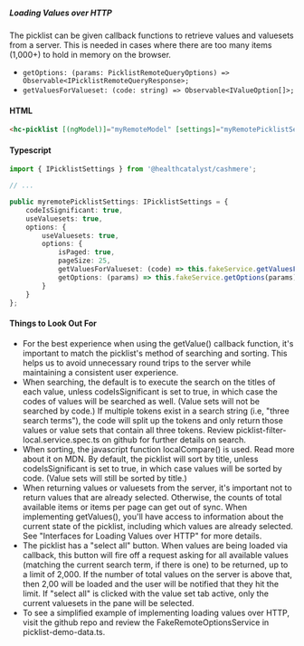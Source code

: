 ##### Loading Values over HTTP

The picklist can be given callback functions to retrieve values and valuesets from a server. This is needed in cases where there are too many items (1,000+) to hold in memory on the browser.

*   `getOptions: (params: PicklistRemoteQueryOptions) => Observable<IPicklistRemoteQueryResponse>;`
*   `getValuesForValueset: (code: string) => Observable<IValueOption[]>;`

#### HTML

```HTML
<hc-picklist [(ngModel)]="myRemoteModel" [settings]="myRemotePicklistSettings"></hc-picklist>
```

#### Typescript

```TypeScript
import { IPicklistSettings } from '@healthcatalyst/cashmere';

// ...

public myremotePicklistSettings: IPicklistSettings = {
    codeIsSignificant: true,
    useValuesets: true,
    options: {
        useValuesets: true,
        options: {
            isPaged: true,
            pageSize: 25,
            getValuesForValueset: (code) => this.fakeService.getValuesForValueset(code),
            getOptions: (params) => this.fakeService.getOptions(params)
        }
    }
};
```

#### Things to Look Out For

*   For the best experience when using the getValue() callback function, it's important to match the picklist's method of searching and sorting. This helps us to avoid unnecessary round trips to the server while maintaining a consistent user experience.
*   When searching, the default is to execute the search on the titles of each value, unless codeIsSignificant is set to true, in which case the codes of values will be searched as well. (Value sets will not be searched by code.) If multiple tokens exist in a search string (i.e, "three search terms"), the code will split up the tokens and only return those values or value sets that contain all three tokens. Review picklist-filter-local.service.spec.ts on github for further details on search.
*   When sorting, the javascript function localCompare() is used. Read more about it on MDN. By default, the picklist will sort by title, unless codeIsSignificant is set to true, in which case values will be sorted by code. (Value sets will still be sorted by title.)
*   When returning values or valuesets from the server, it's important not to return values that are already selected. Otherwise, the counts of total available items or items per page can get out of sync. When implementing getValues(), you'll have access to information about the current state of the picklist, including which values are already selected. See "Interfaces for Loading Values over HTTP" for more details.
*   The picklist has a "select all" button. When values are being loaded via callback, this button will fire off a request asking for all available values (matching the current search term, if there is one) to be returned, up to a limit of 2,000. If the number of total values on the server is above that, then 2,00 will be loaded and the user will be notified that they hit the limit. If "select all" is clicked with the value set tab active, only the current valuesets in the pane will be selected.
*   To see a simplified example of implementing loading values over HTTP, visit the github repo and review the FakeRemoteOptionsService in picklist-demo-data.ts.
